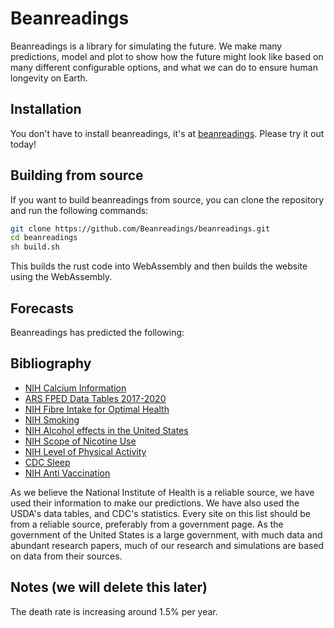 # Beanreadings
Beanreadings is a library for simulating the future. We make many predictions, model and plot to show how the future might look like based on many different configurable options, and what we can do to ensure human longevity on Earth.
## Installation
You don't have to install beanreadings, it's at [beanreadings](https://beanreadings.github.io). Please try it out today!
## Building from source
If you want to build beanreadings from source, you can clone the repository and run the following commands:
```bash
git clone https://github.com/Beanreadings/beanreadings.git
cd beanreadings
sh build.sh
```
This builds the rust code into WebAssembly and then builds the website using the WebAssembly.
## Forecasts
Beanreadings has predicted the following:

## Bibliography
- [NIH Calcium Information](https://ods.od.nih.gov/factsheets/Calcium-HealthProfessional/)
- [ARS FPED Data Tables 2017-2020](https://www.ars.usda.gov/ARSUserFiles/80400530/pdf/fped/Table_1_FPED_GEN_1720.pdf)
- [NIH Fibre Intake for Optimal Health](https://www.ncbi.nlm.nih.gov/pmc/articles/PMC9298262/)
- [NIH Smoking](https://www.ncbi.nlm.nih.gov/books/NBK537066/)
- [NIH Alcohol effects in the United States](https://www.niaaa.nih.gov/alcohols-effects-health/alcohol-topics/alcohol-facts-and-statistics/alcohol-use-united-states-age-groups-and-demographic-characteristics#prevalence-of-past-month-drinking)
- [NIH Scope of Nicotine Use](https://nida.nih.gov/publications/research-reports/tobacco-nicotine-e-cigarettes/what-scope-tobacco-use-its-cost-to-society)
- [NIH Level of Physical Activity](https://pubmed.ncbi.nlm.nih.gov/31438909/)
- [CDC Sleep](https://www.cdc.gov/sleep/data-and-statistics/adults.html)
- [NIH Anti Vaccination](https://www.ncbi.nlm.nih.gov/pmc/articles/PMC9009899/)

As we believe the National Institute of Health is a reliable source, we have used their information to make our predictions. We have also used the USDA's data tables, and CDC's statistics. Every site on this list should be from a reliable source, preferably from a government page. As the government of the United States is a large government, with much data and abundant research papers, much of our research and simulations are based on data from their sources.

## Notes (we will delete this later)
The death rate is increasing around 1.5% per year.
